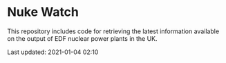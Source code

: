 # Nuke Watch

This repository includes code for retrieving the latest information available on the output of EDF nuclear power plants in the UK.

Last updated: 2021-01-04 02:10